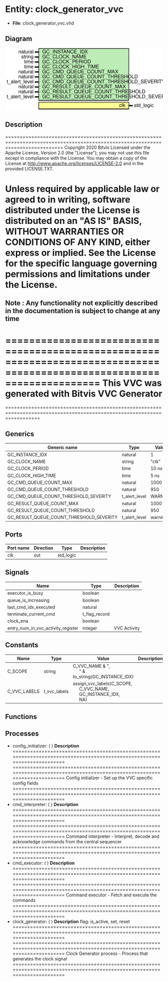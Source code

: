 # Entity: clock_generator_vvc

- **File**: clock_generator_vvc.vhd
## Diagram

![Diagram](clock_generator_vvc.svg "Diagram")
## Description

================================================================================================================================
 Copyright 2020 Bitvis
 Licensed under the Apache License, Version 2.0 (the "License"); you may not use this file except in compliance with the License.
 You may obtain a copy of the License at http://www.apache.org/licenses/LICENSE-2.0 and in the provided LICENSE.TXT.

 Unless required by applicable law or agreed to in writing, software distributed under the License is distributed on
 an "AS IS" BASIS, WITHOUT WARRANTIES OR CONDITIONS OF ANY KIND, either express or implied.
 See the License for the specific language governing permissions and limitations under the License.
================================================================================================================================
 Note : Any functionality not explicitly described in the documentation is subject to change at any time
--------------------------------------------------------------------------------------------------------------------------------
========================================================================================================================
 This VVC was generated with Bitvis VVC Generator
========================================================================================================================
========================================================================================================================
## Generics

| Generic name                             | Type          | Value   | Description |
| ---------------------------------------- | ------------- | ------- | ----------- |
| GC_INSTANCE_IDX                          | natural       | 1       |             |
| GC_CLOCK_NAME                            | string        | "clk"   |             |
| GC_CLOCK_PERIOD                          | time          | 10 ns   |             |
| GC_CLOCK_HIGH_TIME                       | time          | 5 ns    |             |
| GC_CMD_QUEUE_COUNT_MAX                   | natural       | 1000    |             |
| GC_CMD_QUEUE_COUNT_THRESHOLD             | natural       | 950     |             |
| GC_CMD_QUEUE_COUNT_THRESHOLD_SEVERITY    | t_alert_level | WARNING |             |
| GC_RESULT_QUEUE_COUNT_MAX                | natural       | 1000    |             |
| GC_RESULT_QUEUE_COUNT_THRESHOLD          | natural       | 950     |             |
| GC_RESULT_QUEUE_COUNT_THRESHOLD_SEVERITY | t_alert_level | warning |             |
## Ports

| Port name | Direction | Type      | Description |
| --------- | --------- | --------- | ----------- |
| clk       | out       | std_logic |             |
## Signals

| Name                               | Type          | Description     |
| ---------------------------------- | ------------- | --------------- |
| executor_is_busy                   | boolean       |                 |
| queue_is_increasing                | boolean       |                 |
| last_cmd_idx_executed              | natural       |                 |
| terminate_current_cmd              | t_flag_record |                 |
| clock_ena                          | boolean       |                 |
| entry_num_in_vvc_activity_register | integer       |  VVC Activity   |
## Constants

| Name         | Type         | Value                                                                                                                                                                    | Description |
| ------------ | ------------ | ------------------------------------------------------------------------------------------------------------------------------------------------------------------------ | ----------- |
| C_SCOPE      | string       |  C_VVC_NAME & ",<br><span style="padding-left:20px">" & to_string(GC_INSTANCE_IDX)                                                                                       |             |
| C_VVC_LABELS | t_vvc_labels |  assign_vvc_labels(C_SCOPE,<br><span style="padding-left:20px"> C_VVC_NAME,<br><span style="padding-left:20px"> GC_INSTANCE_IDX,<br><span style="padding-left:20px"> NA) |             |
## Functions
## Processes
- config_initializer: (  )
**Description**
======================================================================================================================== ========================================================================================================================  Config initializer  - Set up the VVC specific config fields ======================================================================================================================== 
- cmd_interpreter: (  )
**Description**
======================================================================================================================== ========================================================================================================================  Command interpreter  - Interpret, decode and acknowledge commands from the central sequencer ======================================================================================================================== 
- cmd_executor: (  )
**Description**
======================================================================================================================== ========================================================================================================================  Command executor  - Fetch and execute the commands ======================================================================================================================== 
- clock_generator: (  )
**Description**
 flag: is_active, set, reset ======================================================================================================================== ========================================================================================================================  Clock Generator process  - Process that generates the clock signal ======================================================================================================================== 
